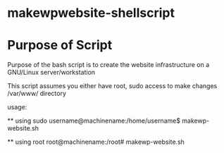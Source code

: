 # makewpwebsite-shellscript

# Purpose of Script

Purpose of the bash script is to create the website infrastructure on a GNU/Linux server/workstation

This script assumes you either have root, sudo access to make changes /var/www/ directory

usage:

** using sudo
username@machinename:/home/username$ makewp-website.sh 

** using root
root@machinename:/root# makewp-website.sh 

